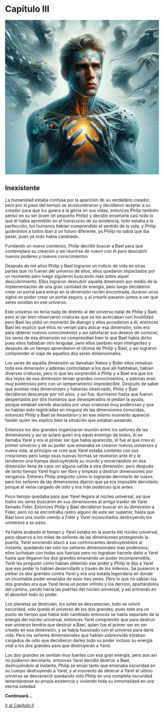 # Capítulo III
![capitulo 3](/img/Designer(2).jpeg)
## Inexistente

La humanidad estaba confusa por la aparición de su verdadero creador, pero por el paso del tiempo se acostumbraron y decidieron aceptar a su creador para que los guiara a la gloria en sus vidas, entonces Philip también pensó en su ser joven (el pequeño Philip) y decidió enseñarle casi todo lo que él había aprendido en el transcurso de su existencia, todo estaba a la perfección, los humanos habían comprendido el sentido de la vida, y Philip  guiándolos a todos iban a un futuro diferente, ya Philip  no sabía que iba pasar, pues ya todo había cambiado.

Fundando un nuevo comienzo, Philip decidió buscar a Bael para que contemplara su creación y así reunirse de nuevo con él para  descubrir nuevos poderes y nuevos conocimientos.


Después de mil años Philip  y Bael lograron un indicio de vida en otras partes que no fueran del universo de ellos, ellos quedaron impactados por un momento pero luego siguieron buscando más sobre aquel descubrimiento. Ellos lograron descubrir aquella dimensión por medio de la implementación de una gran cantidad de energía, pero luego decidieron crear un portal para entrar en la dimensión recién encontrada, duraron unos siglos en poder crear un portal seguro, y al crearlo pasaron juntos a ver que seres existían en ese universo.

Este universo no tenía nada de distinto al del universo natal de Philip  y Bael, pero al ver bien observaron criaturas que se les acercaban con hostilidad pero Bael les pidió un momento de dialogo y ellos accedieron a él, entonces Bael les explicó que ellos no venían para atacar esa dimensión, solo era para obtener nuevos conocimientos y así satisfacer sus deseos de conocer, los seres de esa dimensión no comprendían bien lo que Bael había dicho pues ellos hablaban otro lenguaje, pero ellos también eran inteligentes y después de un tiempo aprendieron el idioma de Philip y Bael, y así lograron comprender el viaje de aquellos dos seres dimensionales.


Los seres de aquella dimensión se llamaban Xebos y Bider  ellos reinaban toda  esa dimensión y además controlaban a los que allí habitaban, habían diversas criaturas, pero lo que les sorprendió a Philip y a Bael era que los dos reyes de esa dimensión tenían grandes conocimientos, y además eran muy poderosos pero con un temperamento impredecible.
Después de saber que existían más dimensiones y haberlas observado, Philip y Bael decidieron descansar por mil años, y así fue, durmieron hasta que fueron despertados por dos humanos que desesperados le pedían la ayuda, porque estaban siendo atacados por unas criaturas muy poderosas y que no habían sido registradas en ninguna de las  dimensiones conocidas, entonces Philip y Bael se levantaron y en ese  mismo momento apareció faxder quien les explico bien la situación que estaban pasando.


Entonces  los dos grandes organizaron reunión entre los señores de las dimensiones y así se aclaró quien era aquel enemigo de todos, él se llamaba Yarel y era el primer ser que había aparecido, él fue el que creo el primer universo y de su poder que emanaba se crearon nuevos universos y nueva vida, al principio se cree que Yarel estaba contento con sus creaciones pero luego esas nuevas formas se revelaron ante él y le tendieron una trampa destruyéndole su mundo y encerrándolo en esa dimensión llena de caos sin alguna salida a otra dimensión; pero después de tanto tiempo Yarel logro ser libre y empezó a destruir dimensiones por venganza. Entones Philip pregunto cómo lo lograrían derrotarlo de nuevo, pero los señores de las dimensiones dijeron que ya era imposible derrotarlo porque el venia cargado de odio y era más poderoso que antes.


Poco tiempo quedaba para que Yarel llegara al núcleo universal, así que todos los seres buscaron en sus dimensiones al amigo traidor de Yarel llamado Fider. Entonces Philip y Bael decidieron buscar en su dimensión a Fider, pero no se encontraba rastro alguno  de este ser superior, hasta que Bael tuvo una visión viendo a Fider y Yarel reconciliados destruyendo los universos a su paso.


Ya había acabado el tiempo y Yarel estaba en la puerta del núcleo universal, pero observó a los miles de señores de las dimensiones protegiendo la puerta, Yarel sonriendo atacó a sus contrincantes destruyéndolos al instante, quedando tan solo los señores dimensionales más poderosos, ellos luchaban con todas sus fuerzas pero no lograban hacerle daño a Yarel hasta que llegaron los dos grandes emanando un poder incomprensible, Yarel les preguntó cómo habían obtenido ese poder y Philip le dijo a Yarel que ese poder lo habían desarrollado a través de los milenios. Se pusieron a pelear os dos grandes contra Yarel y era una batalla legendaria en donde un incontable poder emanaba de esos tres seres. Pero lo que no sabían los dos grandes era que Yarel tenía un poder infinito y los derroto, apartándolos del camino, yendo hacia las puertas del núcleo universal, y así entrando en él absorbió todo su poder.


Los planetas se destruían, los soles se desvanecían, todo se volvió oscuridad, solo quedó el universo de los dos grandes, pues este era un punto de tiempo que había sido cambiado entonces se había separado de la energía del núcleo universal, entonces Yarel comprendió que para destruir ese universo tendría que destruir a Bael, quien fue el primer ser en ser creado en esa dimensión, y se había fusionado con el universo para darle  vida. Pero los señores dimensionales que habían sobrevivido estaban cargados de odio que decidieron darles todo su poder incluso su energía vital a los dos grandes para que destruyeran a Yarel.


Los dos grandes se sentían muy fuertes con esa gran energía, pero aun así no pudieron derrotarlo, entonces Yarel decidió destruir a Bael, destruyéndolo al instante, Philip se enojó tanto que emanaba oscuridad en su cuerpo destruyendo a Yarel, y al momento de destruir a Yarel el ultimo universo se desvaneció quedando solo Philip en una completa oscuridad lamentándose su propia existencia y viviendo toda su inmortalidad en una eterna soledad.


**Continuará...**

[Ir al Capítulo II](cap2.md)